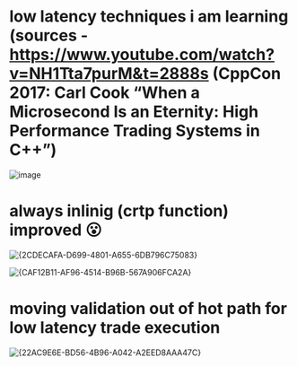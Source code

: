# low latency techniques i am learning (sources - https://www.youtube.com/watch?v=NH1Tta7purM&t=2888s (CppCon 2017: Carl Cook “When a Microsecond Is an Eternity: High Performance Trading Systems in C++”)



![image](https://github.com/user-attachments/assets/b1267aaf-1d43-4fdd-87b4-2065ae9489ac)


# always inlinig (crtp function) improved 😮

![{2CDECAFA-D699-4801-A655-6DB796C75083}](https://github.com/user-attachments/assets/9be0491a-7f35-45c9-9735-685800c2630a)


![{CAF12B11-AF96-4514-B96B-567A906FCA2A}](https://github.com/user-attachments/assets/d5c3b982-c99f-4e60-bd7a-44390d1e6b00)

# moving validation out of hot path for low latency trade execution
![{22AC9E6E-BD56-4B96-A042-A2EED8AAA47C}](https://github.com/user-attachments/assets/9f2afcdb-9d39-4543-8a39-7051bd668eee)

